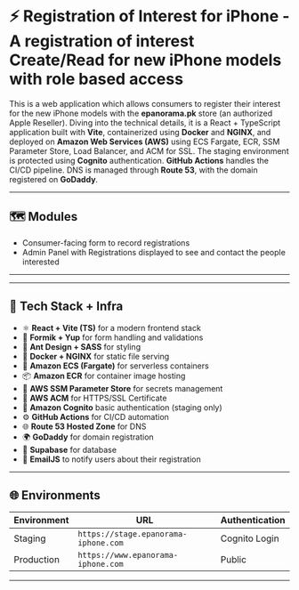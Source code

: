 # ⚡ Registration of Interest for iPhone - A registration of interest Create/Read for new iPhone models with role based access

This is a web application which allows consumers to register their interest for the new iPhone models with the **epanorama.pk** store (an authorized Apple Reseller). 
Diving into the technical details, it is a React + TypeScript application built with **Vite**, containerized using **Docker** and **NGINX**, and deployed on **Amazon Web Services (AWS)** using ECS Fargate, ECR, SSM Parameter Store, Load Balancer, and ACM for SSL. The staging environment is protected using **Cognito** authentication. **GitHub Actions** handles the CI/CD pipeline. DNS is managed through **Route 53**, with the domain registered on **GoDaddy**.

---

## 🗺️ Modules

- Consumer-facing form to record registrations
- Admin Panel with Registrations displayed to see and contact the people interested

---

---

## 📌 Tech Stack + Infra

- ⚛️ **React + Vite (TS)** for a modern frontend stack
- 📝 **Formik + Yup** for form handling and validations
- 🎨 **Ant Design + SASS** for styling
- 🐳 **Docker + NGINX** for static file serving
- 🚢 **Amazon ECS (Fargate)** for serverless containers
- 📦 **Amazon ECR** for container image hosting
- 🔐 **AWS SSM Parameter Store** for secrets management
- 🔐 **AWS ACM** for HTTPS/SSL Certificate
- 🔐 **Amazon Cognito** basic authentication (staging only)
- ⚙️ **GitHub Actions** for CI/CD automation
- 🌐 **Route 53 Hosted Zone** for DNS
- 🌍 **GoDaddy** for domain registration
- 💾 **Supabase** for database
- 🔔 **EmailJS** to notify users about their registration

---

## 🌐 Environments

| Environment | URL                                  | Authentication |
|-------------|--------------------------------------|----------------|
| Staging     | `https://stage.epanorama-iphone.com` | Cognito Login  |
| Production  | `https://www.epanorama-iphone.com`   | Public         |

---

